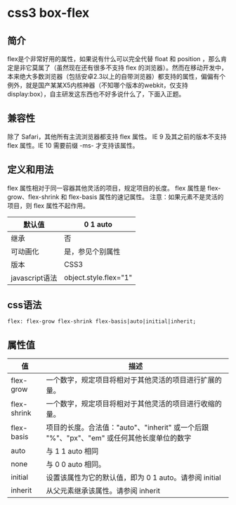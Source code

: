 
# css3 box-flex


## 简介
flex是个非常好用的属性，如果说有什么可以完全代替 float 和 position ，那么肯定是非它莫属了（虽然现在还有很多不支持 flex 的浏览器）。然而在移动开发中，本来绝大多数浏览器（包括安卓2.3以上的自带浏览器）都支持的属性，偏偏有个例外，就是国产某某X5内核神器（不知哪个版本的webkit，仅支持 display:box），自主研发这东西也不好多说什么了，下面入正题。


## 兼容性
除了 Safari，其他所有主流浏览器都支持 flex 属性。
IE 9 及其之前的版本不支持 flex 属性。IE 10 需要前缀 -ms- 才支持该属性。

## 定义和用法
flex 属性相对于同一容器其他灵活的项目，规定项目的长度。
flex 属性是 flex-grow、flex-shrink 和 flex-basis 属性的速记属性。
注意：如果元素不是灵活的项目，则 flex 属性不起作用。

| 默认值 | 0 1 auto|
|--------|--------|
|   继承  | 否     |
|可动画化|是，参见个别属性|
|版本|CSS3|
|javascript语法|object.style.flex="1"|

## css语法
```
flex: flex-grow flex-shrink flex-basis|auto|initial|inherit;
```

## 属性值
| 值 | 描述 |
|--------|--------|
|  flex-grow|    一个数字，规定项目将相对于其他灵活的项目进行扩展的量。    |
|flex-shrink|一个数字，规定项目将相对于其他灵活的项目进行收缩的量。|
|flex-basis|	项目的长度。合法值："auto"、"inherit" 或一个后跟 "%"、"px"、"em" 或任何其他长度单位的数字|
|auto|与 1 1 auto 相同|
|none|与 0 0 auto 相同。|
|initial|设置该属性为它的默认值，即为 0 1 auto。请参阅 initial|
|inherit|从父元素继承该属性。请参阅 inherit|

